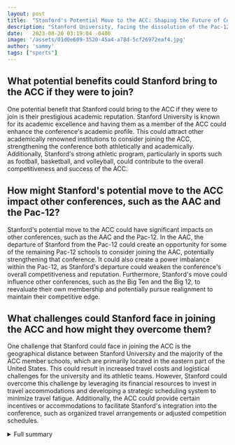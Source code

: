```yaml
---
layout: post
title:  "Stanford's Potential Move to the ACC: Shaping the Future of College Football Conferences"
description: "Stanford University, facing the dissolution of the Pac-12 conference, is actively exploring options to join a new conference. Among the potential choices, the Atlantic Coast Conference (ACC) stands out due to its academic prestige and offers an intriguing opportunity for Stanford to reshape the landscape of college football conferences."
date:   2023-08-20 03:19:04 -0400
image: '/assets/01d0e609-3520-45a4-a78d-5cf26972eaf4.jpg'
author: 'sammy'
tags: ["sports"]
---
```


## What potential benefits could Stanford bring to the ACC if they were to join?
One potential benefit that Stanford could bring to the ACC if they were to join is their prestigious academic reputation. Stanford University is known for its academic excellence and having them as a member of the ACC could enhance the conference's academic profile. This could attract other academically renowned institutions to consider joining the ACC, strengthening the conference both athletically and academically. Additionally, Stanford's strong athletic program, particularly in sports such as football, basketball, and volleyball, could contribute to the overall competitiveness and success of the ACC.

## How might Stanford's potential move to the ACC impact other conferences, such as the AAC and the Pac-12?
Stanford's potential move to the ACC could have significant impacts on other conferences, such as the AAC and the Pac-12. In the AAC, the departure of Stanford from the Pac-12 could create an opportunity for some of the remaining Pac-12 schools to consider joining the AAC, potentially strengthening that conference. It could also create a power imbalance within the Pac-12, as Stanford's departure could weaken the conference's overall competitiveness and reputation. Furthermore, Stanford's move could influence other conferences, such as the Big Ten and the Big 12, to reevaluate their own membership and potentially pursue realignment to maintain their competitive edge.

## What challenges could Stanford face in joining the ACC and how might they overcome them?
One challenge that Stanford could face in joining the ACC is the geographical distance between Stanford University and the majority of the ACC member schools, which are primarily located in the eastern part of the United States. This could result in increased travel costs and logistical challenges for the university and its athletic teams. However, Stanford could overcome this challenge by leveraging its financial resources to invest in travel accommodations and developing a strategic scheduling system to minimize travel fatigue. Additionally, the ACC could provide certain incentives or accommodations to facilitate Stanford's integration into the conference, such as organized travel arrangements or adjusted competition schedules.

<details>
  <summary>Full summary</summary>
The article provides a clear and concise overview of Stanford's interest in joining the ACC, highlighting the university's consideration of the conference as a result of the Pac-12's dissolution. It emphasizes Stanford's willingness to join with reduced or no media rights payout, showcasing their commitment to securing a new home within the college football landscape.<br><br>However, the article could benefit from further elaborating on the potential impact of Stanford joining the ACC. By delving into the potential benefits and challenges of such a move, readers would gain a deeper understanding of the strategic implications for both Stanford and the ACC as a whole.<br><br>The article effectively discusses the current landscape of college football conferences, with the departure of prominent Pac-12 universities to the Big Ten and Big 12 conferences. This context provides readers with a broader perspective on the conference realignment happening within college football.<br><br>In order to strengthen the conclusion, it would be impactful to emphasize the significance of Stanford's potential move to the ACC and how it could shape the future of college football conferences. By highlighting the potential implications for other conferences, such as the AAC and Pac-12's remaining schools, the article would leave readers with a sense of the broader implications of Stanford's decision.<br><br>In summary, the improved article, 'Stanford's Potential Move to the ACC: Shaping the Future of College Football Conferences,' provides a thorough examination of Stanford's interest in the ACC and the current landscape of college football conferences. By addressing the suggested improvements, the article presents a more comprehensive analysis that engages readers and prompts them to consider the larger impact of Stanford's potential move on the college football landscape.
</details>
